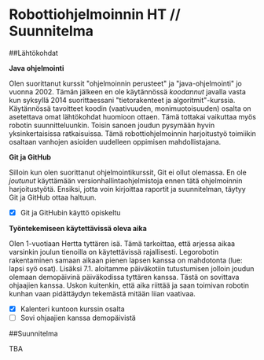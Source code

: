 Robottiohjelmoinnin HT // Suunnitelma
====================================

##Lähtökohdat

**Java ohjelmointi**

Olen suorittanut kurssit "ohjelmoinnin perusteet" ja "java-ohjelmointi" jo vuonna 2002. Tämän jälkeen en ole käytännössä *koodannut* javalla vasta kun syksyllä 2014 suorittaessani "tietorakenteet ja algoritmit"-kurssia. Käytännössä tavoitteet koodin (vaativuuden, monimuotoisuuden) osalta on asetettava omat lähtökohdat huomioon ottaen. Tämä tottakai vaikuttaa myös robotin suunnitteluunkin. Toisin sanoen joudun pysymään hyvin yksinkertaisissa ratkaisuissa. Tämä robottiohjelmoinnin harjoitustyö toimiikin osaltaan vanhojen asioiden uudelleen oppimisen mahdollistajana.

**Git ja GitHub**

Silloin kun olen suorittanut ohjelmointikurssit, Git ei ollut olemassa. En ole *joutunut* käyttämään versionhallintaohjelmistoja ennen tätä ohjelmoinnin harjoitustyötä. Ensiksi, jotta voin kirjoittaa raportit ja suunnitelman, täytyy Git ja GitHub ottaa haltuun.

- [x] Git ja GitHubin käyttö opiskeltu

**Työntekemiseen käytettävissä oleva aika**

Olen 1-vuotiaan Hertta tyttären isä. Tämä tarkoittaa, että arjessa aikaa varsinkin joulun tienoilla on käytettävissä rajallisesti. Legorobotin rakentaminen samaan aikaan pienen lapsen kanssa on mahdotonta (lue: lapsi syö osat). Lisäksi 7.1. aloitamme päiväkotiin tutustumisen jolloin joudun olemaan demopäivinä päiväkodissa tyttären kanssa. Tästä on sovittava ohjaajien kanssa. Uskon kuitenkin, että aika riittää ja saan toimivan robotin kunhan vaan pidättäydyn tekemästä mitään liian vaativaa.

- [x] Kalenteri kuntoon kurssin osalta
- [ ] Sovi ohjaajien kanssa demopäivistä

##Suunnitelma

TBA
